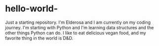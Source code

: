 # hello-world-
Just a starting repository. 
I'm Elderosa and I am currently on my coding journey. I'm starting with Python and I'm learning data structures and the other things Python can do. I like to eat delicious vegan food, and my favorite thing in the world is D&D. 
